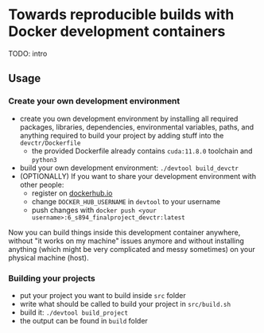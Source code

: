 # Towards reproducible builds with Docker development containers

TODO: intro

## Usage

### Create your own development environment

* create you own development environment by installing all required packages, libraries, dependencies, environmental variables, paths, and anything required to build your project by adding stuff into the `devctr/Dockerfile`
    * the provided Dockerfile already contains `cuda:11.8.0` toolchain and `python3`
* build your own development environment: `./devtool build_devctr`
* (OPTIONALLY) If you want to share your development environment with other people:
    * register on [dockerhub.io](https://hub.docker.com/)
    * change `DOCKER_HUB_USERNAME` in `devtool` to your username
    * push changes with `docker push <your username>:6_s894_finalproject_devctr:latest`

Now you can build things inside this development container anywhere, without "it works on my machine" issues anymore and without installing anything (which might be very complicated and messy sometimes) on your physical machine (host).

### Building your projects

* put your project you want to build inside `src` folder
* write what should be called to build your project in `src/build.sh`
* build it: `./devtool build_project`
* the output can be found in `build` folder
